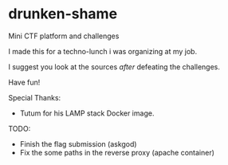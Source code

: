 drunken-shame
=============

Mini CTF platform and challenges

I made this for a techno-lunch i was organizing at my job.

I suggest you look at the sources *after* defeating the challenges.

Have fun!

Special Thanks:

 * Tutum for his LAMP stack Docker image.

TODO:

 * Finish the flag submission (askgod)
 * Fix the some paths in the reverse proxy (apache container)
